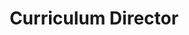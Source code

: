 ---
name: "Jenny Wang"
title: "Curriculum Director"
group: "general board"
img: "jwang.jpg"
pronouns: "she/her"
graduating_year: 2025
github: "jennywnuo"
email: "jennywnuo@gmail.com"

positions:
  - year: 2022-2023
    title: Curriculum Director
---